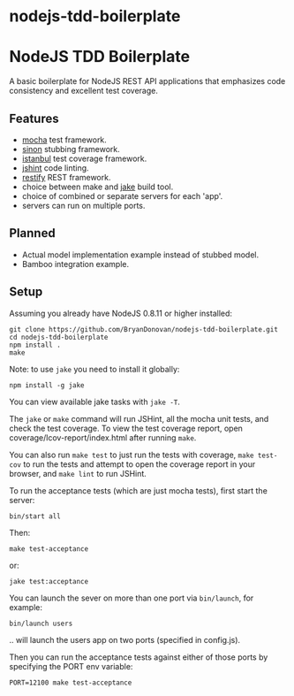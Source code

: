 nodejs-tdd-boilerplate
======================

# NodeJS TDD Boilerplate

A basic boilerplate for NodeJS REST API applications that emphasizes code consistency and excellent test coverage.

## Features

* [mocha](https://github.com/visionmedia/mocha) test framework.
* [sinon](http://sinonjs.org) stubbing framework.
* [istanbul](https://github.com/yahoo/istanbul) test coverage framework.
* [jshint](http://jshint.com/) code linting.
* [restify](http://mcavage.github.com/node-restify/) REST framework.
* choice between make and [jake](https://github.com/mde/jake) build tool.
* choice of combined or separate servers for each 'app'.
* servers can run on multiple ports.

## Planned
* Actual model implementation example instead of stubbed model.
* Bamboo integration example.

## Setup

Assuming you already have NodeJS 0.8.11 or higher installed:

    git clone https://github.com/BryanDonovan/nodejs-tdd-boilerplate.git
    cd nodejs-tdd-boilerplate
    npm install .
    make

Note: to use `jake` you need to install it globally:

    npm install -g jake

You can view available jake tasks with `jake -T`.

The `jake` or `make` command will run JSHint, all the mocha unit tests, and check the test coverage.  To view the test coverage report, open coverage/lcov-report/index.html after running `make`.

You can also run `make test` to just run the tests with coverage, `make test-cov` to run the tests and attempt to open the coverage report in your browser, and `make lint` to run JSHint.

To run the acceptance tests (which are just mocha tests), first start the server:

    bin/start all

Then:

    make test-acceptance
or:

    jake test:acceptance

You can launch the sever on more than one port via `bin/launch`, for example:

    bin/launch users

.. will launch the users app on two ports (specified in config.js).

Then you can run the acceptance tests against either of those ports by specifying the PORT env variable:

    PORT=12100 make test-acceptance
